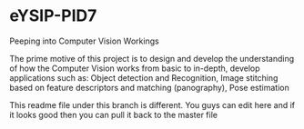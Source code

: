 # eYSIP-PID7
Peeping into Computer Vision Workings

The prime motive of this project is to design and develop the understanding of how the Computer Vision works from basic to in-depth, develop applications such as: Object detection and Recognition, Image stitching based on feature descriptors and matching (panography), Pose estimation

This readme file under this branch is different. You guys can edit here and if it looks good then you can pull it back to the master file
